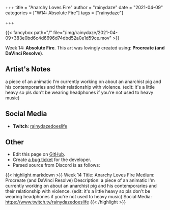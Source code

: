 +++
title =       "Anarchy Loves Fire"
author =      "rainydaze"
date =        "2021-04-09"
categories =  ["W14: Absolute Fire"]
tags =        ["rainydaze"]

+++


{{< fancybox path="/" file="/img/rainydaze/2021-04-09+383e0bd6c4d6696d74dbd52a0e1d59ce.mov" >}}


Week 14: **Absolute Fire**. This art was lovingly created using: **Procreate (and DaVinci Resolve)**.

## Artist's Notes

a piece of an animatic I'm currently working on about an anarchist pig and his contemporaries and their relationship with violence. (edit: it's a little heavy so pls don't be wearing headphones if you're not used to heavy music)

## Social Media

- **Twitch**: [rainydazedoeslife]()


## Other

- Edit this page on [GitHub](https://github.com/teaminkling/web-refresh/edit/main/blog/content/blog/rainydaze-week-14-c8c8.md).
- Create [a bug ticket](https://github.com/teaminkling/web-refresh/issues/new?assignees=&labels=bug&template=problem-report.md&title=) for the developer.
- Parsed source from Discord is as follows:

{{< highlight markdown >}}
Week 14
Title: Anarchy Loves Fire
Medium: Procreate (and DaVinci Resolve)
Description: a piece of an animatic I'm currently working on about an anarchist pig and his contemporaries and their relationship with violence. (edit: it's a little heavy so pls don't be wearing headphones if you're not used to heavy music)
Social Media: https://www.twitch.tv/rainydazedoeslife
{{< /highlight >}}